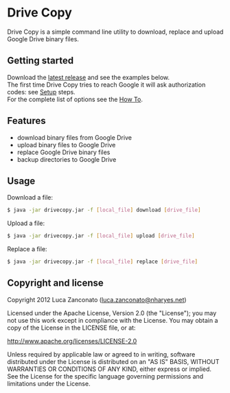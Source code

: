 Drive Copy
==========

Drive Copy is a simple command line utility to download, replace and upload Google Drive binary files.

Getting started
---------------

Download the [latest release](https://github.com/downloads/Gherynos/DriveCopy/drivecopy-1.0.0.jar) and see the examples below.  
The first time Drive Copy tries to reach Google it will ask authorization codes: see [Setup](https://github.com/Gherynos/DriveCopy/wiki/Setup) steps.  
For the complete list of options see the [How To](https://github.com/Gherynos/DriveCopy/wiki/How-To).

Features
--------

* download binary files from Google Drive
* upload binary files to Google Drive
* replace Google Drive binary files
* backup directories to Google Drive

Usage
-----

Download a file:

```bash
$ java -jar drivecopy.jar -f [local_file] download [drive_file]
```

Upload a file:

```bash
$ java -jar drivecopy.jar -f [local_file] upload [drive_file]
```

Replace a file:

```bash
$ java -jar drivecopy.jar -f [local_file] replace [drive_file]
```

Copyright and license
---------------------

Copyright 2012 Luca Zanconato (<luca.zanconato@nharyes.net>)

Licensed under the Apache License, Version 2.0 (the "License");
you may not use this work except in compliance with the License.
You may obtain a copy of the License in the LICENSE file, or at:

   http://www.apache.org/licenses/LICENSE-2.0

Unless required by applicable law or agreed to in writing, software
distributed under the License is distributed on an "AS IS" BASIS,
WITHOUT WARRANTIES OR CONDITIONS OF ANY KIND, either express or implied.
See the License for the specific language governing permissions and
limitations under the License.